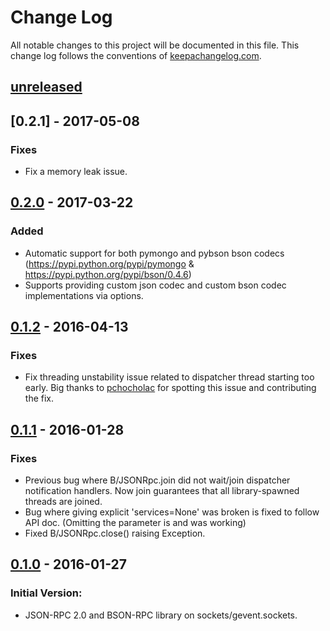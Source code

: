 # Change Log
All notable changes to this project will be documented in this file. This change log follows the conventions of [keepachangelog.com](http://keepachangelog.com/).

## [unreleased]

## [0.2.1] - 2017-05-08
### Fixes
- Fix a memory leak issue.

## [0.2.0] - 2017-03-22
### Added
- Automatic support for both pymongo and pybson bson codecs
  (https://pypi.python.org/pypi/pymongo & https://pypi.python.org/pypi/bson/0.4.6)
- Supports providing custom json codec and custom bson codec implementations via options.

## [0.1.2] - 2016-04-13
### Fixes
- Fix threading unstability issue related to dispatcher thread starting too early.
  Big thanks to [pchocholac](https://github.com/pchocholac) for spotting this issue and contributing the fix.

## [0.1.1] - 2016-01-28
### Fixes
- Previous bug where B/JSONRpc.join did not wait/join dispatcher notification handlers.
  Now join guarantees that all library-spawned threads are joined.
- Bug where giving explicit 'services=None' was broken is fixed to follow API doc.
  (Omitting the parameter is and was working)
- Fixed B/JSONRpc.close() raising Exception.

## [0.1.0] - 2016-01-27
### Initial Version:
- JSON-RPC 2.0 and BSON-RPC library on sockets/gevent.sockets.

[unreleased]: https://github.com/seprich/py-bson-rpc/compare/0.2.0...HEAD
[0.2.0]: https://github.com/seprich/py-bson-rpc/compare/0.1.2...0.2.0
[0.1.2]: https://github.com/seprich/py-bson-rpc/compare/0.1.1...0.1.2
[0.1.1]: https://github.com/seprich/py-bson-rpc/compare/0.1.0...0.1.1
[0.1.0]: https://github.com/seprich/py-bson-rpc/tree/0.1.0
